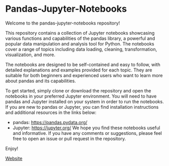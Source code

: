 # Pandas-Jupyter-Notebooks

Welcome to the pandas-jupyter-notebooks repository!

This repository contains a collection of Jupyter notebooks showcasing various functions and capabilities of the pandas library, a powerful and popular data manipulation and analysis tool for Python. The notebooks cover a range of topics including data loading, cleaning, transformation, visualization, and more.

The notebooks are designed to be self-contained and easy to follow, with detailed explanations and examples provided for each topic. They are suitable for both beginners and experienced users who want to learn more about pandas and its capabilities.

To get started, simply clone or download the repository and open the notebooks in your preferred Jupyter environment. You will need to have pandas and Jupyter installed on your system in order to run the notebooks. If you are new to pandas or Jupyter, you can find installation instructions and additional resources in the links below:

- pandas: https://pandas.pydata.org/
- Jupyter: https://jupyter.org/
We hope you find these notebooks useful and informative. If you have any comments or suggestions, please feel free to open an issue or pull request in the repository.

Enjoy!


[Website](https://sparkbyexamples.com)
